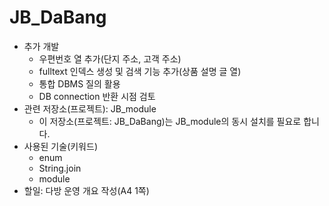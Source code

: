 # JB_DaBang

- 추가 개발
  - 우편번호 열 추가(단지 주소, 고객 주소)
  - fulltext 인덱스 생성 및 검색 기능 추가(상품 설명 글 열)
  - 통합 DBMS 질의 활용
  - DB connection 반환 시점 검토
- 관련 저장소(프로젝트): JB_module
  - 이 저장소(프로젝트: JB_DaBang)는 JB_module의 동시 설치를 필요로 합니다.
- 사용된 기술(키워드)
  - enum
  - String.join
  - module
- 할일: 다방 운영 개요 작성(A4 1쪽)
